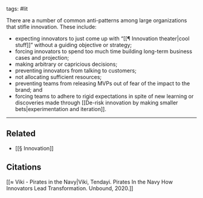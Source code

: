 tags: #lit 

There are a number of common anti-patterns among large organizations that stifle innovation. These include:
- expecting innovators to just come up with “[[¶ Innovation theater|cool stuff]]” without a guiding objective or strategy; 
- forcing innovators to spend too much time building long-term business cases and projection;  
- making arbitrary or capricious decisions; 
- preventing innovators from talking to customers; 
- not allocating sufficient resources; 
- preventing teams from releasing MVPs out of fear of the impact to the brand; and 
- forcing teams to adhere to rigid expectations in spite of new learning or discoveries made through [[De-risk innovation by making smaller bets|experimentation and iteration]]. 

---
## Related
- [[§ Innovation]]

## Citations
[[≈ Viki - Pirates in the Navy|Viki, Tendayi. Pirates In the Navy How Innovators Lead Transformation. Unbound, 2020.]]
